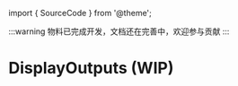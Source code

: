 import { SourceCode } from '@theme';

:::warning
物料已完成开发，文档还在完善中，欢迎参与贡献
:::

# DisplayOutputs (WIP)

<SourceCode href="https://github.com/bytedance/flowgram.ai/tree/main/packages/materials/form-materials/src/components/display-outputs" />
